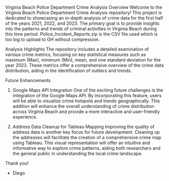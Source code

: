 Virginia Beach Police Department Crime Analysis
Overview
Welcome to the Virginia Beach Police Department Crime Analysis repository! This project is dedicated to showcasing an in-depth analysis of crime data for the first half of the years 2021, 2022, and 2023. The primary goal is to provide insights into the patterns and trends of criminal activities in Virginia Beach during this time period. Police_Incident_Reports.zip is the CSV file used which is too big to upload to GH without compression.

Analysis Highlights
The repository includes a detailed examination of various crime metrics, focusing on key statistical measures such as maximum (Max), minimum (Min), mean, and one standard deviation for the year 2023. These metrics offer a comprehensive overview of the crime data distribution, aiding in the identification of outliers and trends.

Future Enhancements
1. Google Maps API Integration
One of the exciting future challenges is the integration of the Google Maps API. By incorporating this feature, users will be able to visualize crime hotspots and trends geographically. This addition will enhance the overall understanding of crime distribution across Virginia Beach and provide a more interactive and user-friendly experience.

2. Address Data Cleanup for Tableau Mapping
Improving the quality of address data is another key focus for future development. Cleaning up the addresses will facilitate the creation of a comprehensive crime map using Tableau. This visual representation will offer an intuitive and informative way to explore crime patterns, aiding both researchers and the general public in understanding the local crime landscape.

Thank you!

- Diego
